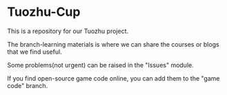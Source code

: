 # Tuozhu-Cup

This is a repository for our Tuozhu project.

The branch-learning materials is where we can share the courses or blogs that we find useful.

Some problems(not urgent) can be raised in the "Issues" module.

If you find open-source game code online, you can add them to the "game code" branch.
